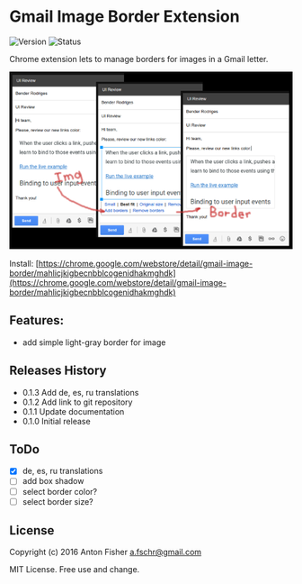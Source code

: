 # Gmail Image Border Extension

![Version](https://img.shields.io/badge/version-0.1.3-green.svg)
![Status](https://img.shields.io/badge/status-beta-blue.svg)

Chrome extension lets to manage borders for images in a Gmail letter.

![Main function](/images/ext-screenshot-640-400.png)

Install: [https://chrome.google.com/webstore/detail/gmail-image-border/mahlicjkigbecnbblcogenidhakmghdk](https://chrome.google.com/webstore/detail/gmail-image-border/mahlicjkigbecnbblcogenidhakmghdk)

## Features:

* add simple light-gray border for image

## Releases History

* 0.1.3 Add de, es, ru translations
* 0.1.2 Add link to git repository
* 0.1.1 Update documentation
* 0.1.0 Initial release

## ToDo

- [x] de, es, ru translations
- [ ] add box shadow
- [ ] select border color?
- [ ] select border size?

## License

Copyright (c) 2016 Anton Fisher <a.fschr@gmail.com>

MIT License. Free use and change.
